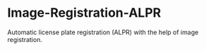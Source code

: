 # Image-Registration-ALPR
Automatic license plate registration (ALPR) with the help of image registration.
